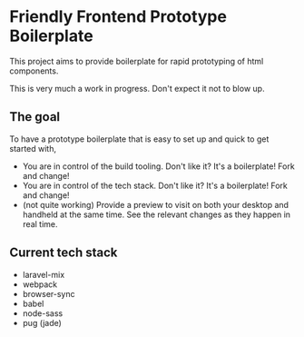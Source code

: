 # Friendly Frontend Prototype Boilerplate
This project aims to provide boilerplate for rapid prototyping of html components.

This is very much a work in progress. Don't expect it not to blow up.

## The goal
To have a prototype boilerplate that is easy to set up and quick to get started with, 
* You are in control of the build tooling. Don't like it? It's a boilerplate! Fork and change!
* You are in control of the tech stack. Don't like it? It's a boilerplate! Fork and change!
* (not quite working) Provide a preview to visit on both your desktop and handheld at the same time. See the relevant changes as they happen in real time. 


## Current tech stack
* laravel-mix
* webpack
* browser-sync
* babel
* node-sass
* pug (jade)